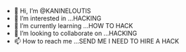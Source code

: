 - 👋 Hi, I’m @KANINELOUTIS
- 👀 I’m interested in ...HACKING
- 🌱 I’m currently learning ...HOW TO HACK
- 💞️ I’m looking to collaborate on ...HACKING
- 📫 How to reach me ...SEND ME 
I NEED TO HIRE A HACK
<!---
KANINELOUTIS/KANINELOUTIS is a ✨ special ✨ repository because its `README.md` (this file) appears on your GitHub profile.
You can click the Preview link to take a look at your changes.
--->
